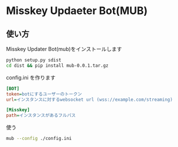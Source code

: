 # Misskey Updaeter Bot(MUB)

## 使い方

Misskey Updater Bot(mub)をインストールします

```bash
python setup.py sdist
cd dist && pip install mub-0.0.1.tar.gz
```

config.ini を作ります

```ini
[BOT]
token=botにするユーザーのトークン
url=インスタンスに対するwebsocket url (wss://example.com/streaming)

[Misskey]
path=インスタンスがあるフルパス
```

使う

```bash
mub --config ./config.ini
```